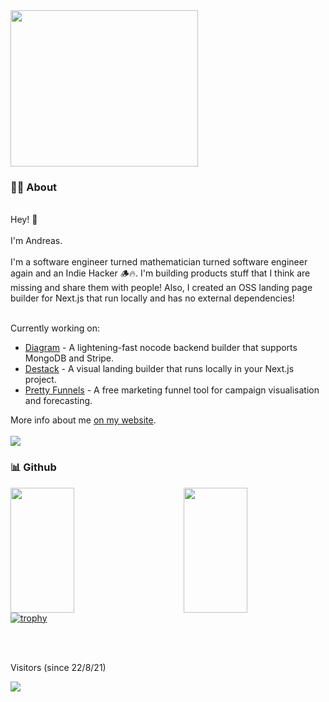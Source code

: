 
<img width="300" height="250" src="https://cdn.dribbble.com/users/1162077/screenshots/4649464/skatter-programmer.gif">

### 👨‍💻 About
</br>
Hey! 👋 
</br>
</br>
I'm Andreas. 
</br>
</br>
I'm a software engineer turned mathematician turned software engineer again and an Indie Hacker 🪵🔥. I'm building products stuff that I think are missing and share them with people! Also, I created an OSS landing page builder for Next.js that run locally and has no external dependencies!
</br>
</br>

Currently working on:
- [Diagram](https://www.ondiagram.com) - A lightening-fast nocode backend builder that supports MongoDB and Stripe.
- [Destack](https://github.com/LiveDuo/destack) - A visual landing builder that runs locally in your Next.js project.
- [Pretty Funnels](https://www.prettyfunnels.com) - A free marketing funnel tool for campaign visualisation and forecasting.

More info about me [on my website](https://www.tzionis.com/cv).
</br>
</br>
<img src="https://readme-jokes.vercel.app/api?theme=graywhite" />


### 📊 Github

<img align="left" width="45%" height="200" src="https://github-readme-stats.vercel.app/api?username=LiveDuo&show_icons=true"/>
<img align="right" width="45%" height="200" src="https://github-readme-streak-stats.herokuapp.com/?user=LiveDuo"/>

</br>
</br>
</br>
</br>
</br>
</br>
</br>
</br>
</br>
</br>

[![trophy](https://github-profile-trophy.vercel.app/?username=LiveDuo&margin-w=40&margin-h=40)](https://github.com/LiveDuo)

</br>
</br>

Visitors (since 22/8/21)

<img src="https://profile-counter.glitch.me/{LiveDuo}/count.svg" />

